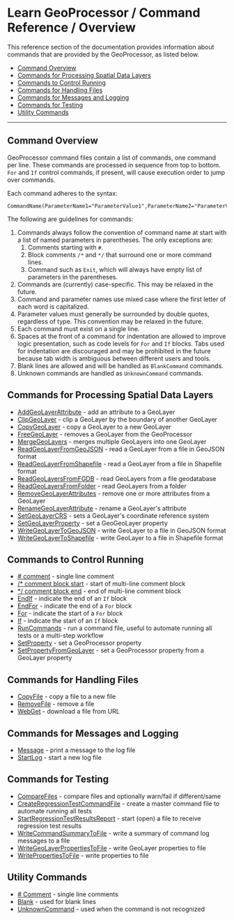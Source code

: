 # Learn GeoProcessor / Command Reference / Overview #

This reference section of the documentation provides information about commands that are provided
by the GeoProcessor, as listed below.

* [Command Overview](#command-overview)
* [Commands for Processing Spatial Data Layers](#commands-for-processing-spatial-data-layers)
* [Commands to Control Running](#commands-to-control-running)
* [Commands for Handling Files](#commands-for-handling-files)
* [Commands for Messages and Logging](#commands-for-messages-and-logging)
* [Commands for Testing](#commands-for-testing)
* [Utility Commands](#utility-commands)

---------------------------

## Command Overview ##

GeoProcessor command files contain a list of commands, one command per line.
These commands are processed in sequence from top to bottom.
`For` and `If` control commands, if present, will cause execution order to jump over commands.

Each command adheres to the syntax:

```text
CommandName(ParameterName1="ParameterValue1",ParameterName2="ParameterValue2",...)
```

The following are guidelines for commands:

1. Commands always follow the convention of command name at start with a list of named parameters in parentheses.
The only exceptions are:
	1. Comments starting with `#`.
	2. Block comments `/*` and `*/` that surround one or more command lines.
	3. Command such as `Exit`, which will always have empty list of parameters in the parentheses.
2. Commands are (currently) case-specific.  This may be relaxed in the future.
3. Command and parameter names use mixed case where the first letter of each word is capitalized.
4. Parameter values must generally be surrounded by double quotes, regardless of type.
This convention may be relaxed in the future.
5. Each command must exist on a single line.
6. Spaces at the front of a command for indentation are allowed to improve logic presentation,
such as code levels for `For` and `If` blocks.
Tabs used for indentation are discouraged and may be prohibited in the future because tab width is ambiguous between different users and tools.
7. Blank lines are allowed and will be handled as `BlankCommand` commands.
8. Unknown commands are handled as `UnknownCommand` commands.

## Commands for Processing Spatial Data Layers ##

* [AddGeoLayerAttribute](AddGeoLayerAttribute/AddGeoLayerAttribute) - add an attribute to a GeoLayer
* [ClipGeoLayer](ClipGeoLayer/ClipGeoLayer) - clip a GeoLayer by the boundary of another GeoLayer 
* [CopyGeoLayer](CopyGeoLayer/CopyGeoLayer) - copy a GeoLayer to a new GeoLayer
* [FreeGeoLayer](FreeGeoLayer/FreeGeoLayer) - removes a GeoLayer from the GeoProcessor
* [MergeGeoLayers](MergeGeoLayers/MergeGeoLayers) - merges multiple GeoLayers into one GeoLayer
* [ReadGeoLayerFromGeoJSON](ReadGeoLayerFromGeoJSON/ReadGeoLayerFromGeoJSON) - read a GeoLayer from a file in GeoJSON format
* [ReadGeoLayerFromShapefile](ReadGeoLayerFromShapefile/ReadGeoLayerFromShapefile) - read a GeoLayer from a file in Shapefile format
* [ReadGeoLayersFromFGDB](ReadGeoLayersFromFGDB/ReadGeoLayersFromFGDB) - read GeoLayers from a file geodatabase
* [ReadGeoLayersFromFolder](ReadGeoLayersFromFolder/ReadGeoLayersFromFolder) - read GeoLayers from a folder
* [RemoveGeoLayerAttributes](RemoveGeoLayerAttributes/RemoveGeoLayerAttributes) - remove one or more attributes from a GeoLayer
* [RenameGeoLayerAttribute](RenameGeoLayerAttribute/RenameGeoLayerAttribute) - rename a GeoLayer's attribute
* [SetGeoLayerCRS](SetGeoLayerCRS/SetGeoLayerCRS) - sets a GeoLayer's coordinate reference system
* [SetGeoLayerProperty](SetGeoLayerProperty/SetGeoLayerProperty) - set a GeoGeoLayer property
* [WriteGeoLayerToGeoJSON](WriteGeoLayerToGeoJSON/WriteGeoLayerToGeoJSON) - write GeoLayer to a file in GeoJSON format
* [WriteGeoLayerToShapefile](WriteGeoLayerToShapefile/WriteGeoLayerToShapefile) - write GeoLayer to a file in Shapefile format

## Commands to Control Running ##

* [\# comment](HashComment/HashComment) - single line comment
* [/\* comment block start](CommentBlockStart/CommentBlockStart) - start of multi-line comment block
* [\*/ comment block end](CommentBlockEnd/CommentBlockEnd) - end of multi-line comment block
* [EndIf](EndIf/EndIf) - indicate the end of an `If` block
* [EndFor](EndFor/EndFor) - indicate the end of a `For` block
* [For](For/For) - indicate the start of a `For` block
* [If](If/If) - indicate the start of an `If` block
* [RunCommands](RunCommands/RunCommands) - run a command file, useful to automate running all tests or a multi-step workflow
* [SetProperty](SetProperty/SetProperty) - set a GeoProcessor property
* [SetPropertyFromGeoLayer](SetPropertyFromGeoLayer/SetPropertyFromGeoLayer) - set a GeoProcessor property from a GeoLayer property

## Commands for Handling Files ##

* [CopyFile](CopyFile/CopyFile) - copy a file to a new file
* [RemoveFile](RemoveFile/RemoveFile) - remove a file
* [WebGet](WebGet/WebGet) - download a file from URL

## Commands for Messages and Logging ##

* [Message](Message/Message) - print a message to the log file
* [StartLog](StartLog/StartLog) - start a new log file

## Commands for Testing ##

* [CompareFiles](CompareFiles/CompareFiles) - compare files and optionally warn/fail if different/same
* [CreateRegressionTestCommandFile](CreateRegressionTestCommandFile/CreateRegressionTestCommandFile) - create a master command file to automate running all tests
* [StartRegressionTestResultsReport](StartRegressionTestResultsReport/StartRegressionTestResultsReport) - start (open) a file to receive regression test results
* [WriteCommandSummaryToFile](WriteCommandSummaryToFile/WriteCommandSummaryToFile) - write a summary of command log messages to a file
* [WriteGeoLayerPropertiesToFile](WriteGeoLayerPropertiesToFile/WriteGeoLayerPropertiesToFile) - write GeoLayer properties to file
* [WritePropertiesToFile](WritePropertiesToFile/WritePropertiesToFile) - write properties to file

## Utility Commands ##

* [# Comment](Comment/Comment) - single line comments
* [Blank](Blank/Blank) - used for blank lines
* [UnknownCommand](UnknownCommand/UnknownCommand) - used when the command is not recognized
